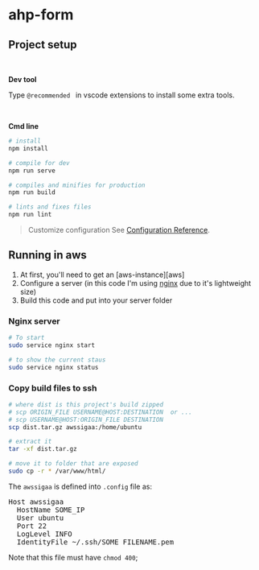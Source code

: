 # ahp-form


## Project setup

<br/>

**Dev tool**

Type `@recommended ` in vscode extensions to install some extra tools.

<br/>

**Cmd line**
```bash
# install
npm install

# compile for dev
npm run serve

# compiles and minifies for production
npm run build

# lints and fixes files
npm run lint
```

> Customize configuration
> See [Configuration Reference](https://cli.vuejs.org/config/).


## Running in aws

1. At first, you'll need to get an [aws-instance][aws]
2. Configure a server (in this code I'm using [nginx] due to it's lightweight size)
3. Build this code and put into your server folder

### Nginx server
```bash
# To start
sudo service nginx start

# to show the current staus
sudo service nginx status
```

### Copy build files to ssh
```bash
# where dist is this project's build zipped
# scp ORIGIN_FILE USERNAME@HOST:DESTINATION  or ...
# scp USERNAME@HOST:ORIGIN_FILE DESTINATION
scp dist.tar.gz awssigaa:/home/ubuntu

# extract it
tar -xf dist.tar.gz

# move it to folder that are exposed
sudo cp -r * /var/www/html/
```

The `awssigaa` is defined into `.config` file as:
<pre>
Host awssigaa
  HostName SOME_IP
  User ubuntu
  Port 22
  LogLevel INFO
  IdentityFile ~/.ssh/SOME_FILENAME.pem
</pre>

Note that this file must have `chmod 400`;



<!-- Links -->
[aws-instance]: https://console.aws.amazon.com/ec2/v2/home?region=us-east-1#Home:

[nginx]: https://www.nginx.com/blog/setting-up-nginx/